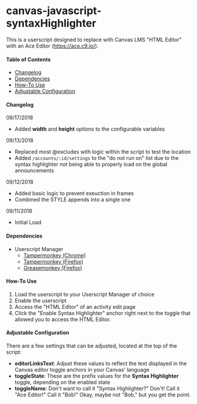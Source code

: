 # canvas-javascript-syntaxHighlighter
This is a userscript designed to replace with Canvas LMS "HTML Editor" with an Ace Editor (https://ace.c9.io/).

#### Table of Contents
- [Changelog](#changelog)
- [Dependencies](#dependencies)
- [How-To Use](#how-to-use)
- [Adjustable Configuration](#adjustable-configuration)

#### Changelog
09/17/2018
- Added **width** and **height** options to the configurable variables

09/13/2018
- Replaced most @excludes with logic within the script to test the location
- Added `/accounts/:id/settings` to the "do not run on" list due to the syntax highlighter not being able to properly load on the global announcements

09/12/2018
- Added basic logic to prevent exeuction in frames
- Combined the STYLE appends into a single one

09/11/2018
- Initial Load

#### Dependencies
- Userscript Manager
  - [Tampermonkey (Chrome)](https://chrome.google.com/webstore/detail/tampermonkey/dhdgffkkebhmkfjojejmpbldmpobfkfo?hl=en)
  - [Tampermonkey (Firefox)](https://addons.mozilla.org/en-us/firefox/addon/tampermonkey/)
  - [Greasemonkey (Firefox)](https://addons.mozilla.org/en-us/firefox/addon/greasemonkey/)

#### How-To Use
1. Load the userscript to your Userscript Manager of choice
2. Enable the userscript
3. Access the "HTML Editor" of an activity edit page
4. Click the "Enable Syntax Highlighter" anchor right next to the toggle that allowed you to access the HTML Editor.

#### Adjustable Configuration
There are a few settings that can be adjusted, located at the top of the script:
- **editorLinksText**: Adjust these values to reflect the text displayed in the Canvas editor toggle anchors in your Canvas' language
- **toggleState**: These are the prefix values for the **Syntax Highlighter** toggle, depending on the enabled state
- **toggleName**: Don't want to call it "Syntax Highlighter?" Don't! Call it "Ace Editor!" Call it "Bob!" Okay, maybe not "Bob," but you get the point.
